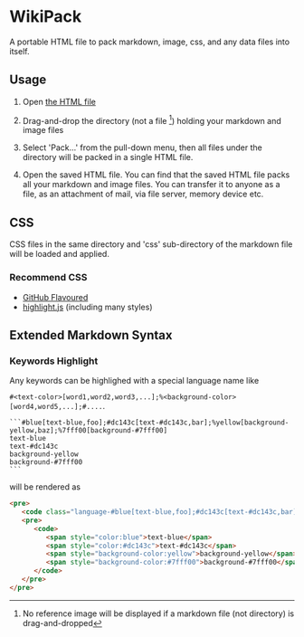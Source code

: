 # WikiPack

A portable HTML file to pack markdown, image, css, and any data files into itself.

## Usage

1. Open [the HTML file](https://ryokat3.github.io/wikipack/)

2. Drag-and-drop the directory (not a file [^1]) holding your markdown and image files

3. Select 'Pack...' from the pull-down menu, then all files under the directory will be packed in a single HTML file.

4. Open the saved HTML file. You can find that the saved HTML file packs all your markdown and image files.
   You can transfer it to anyone as a file, as an attachment of mail, via file server, memory device etc.

## CSS

CSS files in the same directory and 'css' sub-directory of the markdown file will be loaded and applied.

### Recommend CSS

- [GitHub Flavoured](https://github.com/sindresorhus/github-markdown-css)
- [highlight.js](https://github.com/highlightjs/highlight.js/) (including many styles)


## Extended Markdown Syntax

### Keywords Highlight

Any keywords can be highlighed with a special language name like

`#<text-color>[word1,word2,word3,...];%<background-color>[word4,word5,...];#....`.

``````````plaintext
```#blue[text-blue,foo];#dc143c[text-#dc143c,bar];%yellow[background-yellow,baz];%7fff00[background-#7fff00]
text-blue
text-#dc143c
background-yellow
background-#7fff00
```
``````````

will be rendered as

```html
<pre>
   <code class="language-#blue[text-blue,foo];#dc143c[text-#dc143c,bar];%yellow[background-yellow,baz];%7fff00[background-#7fff00]">
   <pre>
      <code>
         <span style="color:blue">text-blue</span>
         <span style="color:#dc143c">text-#dc143c</span>
         <span style="background-color:yellow">background-yellow</span>
         <span style="background-color:#7fff00">background-#7fff00</span></code></pre>
      </code>
   </pre>
</pre>
```

[^1]: No reference image will be displayed if a markdown file (not directory) is drag-and-dropped